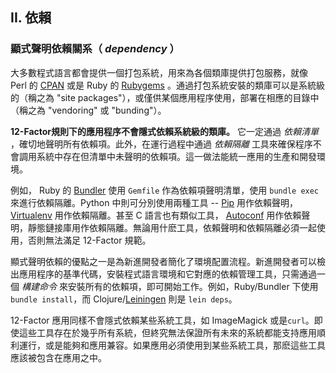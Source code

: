 ## II. 依賴
### 顯式聲明依賴關系（ *dependency* ）

大多數程式語言都會提供一個打包系統，用來為各個類庫提供打包服務，就像 Perl 的 [CPAN](http://www.cpan.org/) 或是 Ruby 的 [Rubygems](http://rubygems.org/) 。通過打包系統安裝的類庫可以是系統級的（稱之為 "site packages"），或僅供某個應用程序使用，部署在相應的目錄中（稱之為 "vendoring" 或 "bunding"）。

**12-Factor規則下的應用程序不會隱式依賴系統級的類庫。** 它一定通過 *依賴清單* ，確切地聲明所有依賴項。此外，在運行過程中通過 *依賴隔離* 工具來確保程序不會調用系統中存在但清單中未聲明的依賴項。這一做法能統一應用的生產和開發環境。

例如， Ruby 的 [Bundler](https://bundler.io/) 使用 `Gemfile` 作為依賴項聲明清單，使用 `bundle exec` 來進行依賴隔離。Python 中則可分別使用兩種工具 -- [Pip](http://www.pip-installer.org/en/latest/) 用作依賴聲明， [Virtualenv](http://www.virtualenv.org/en/latest/) 用作依賴隔離。甚至 C 語言也有類似工具， [Autoconf](http://www.gnu.org/s/autoconf/) 用作依賴聲明，靜態鏈接庫用作依賴隔離。無論用什麽工具，依賴聲明和依賴隔離必須一起使用，否則無法滿足 12-Factor 規範。

顯式聲明依賴的優點之一是為新進開發者簡化了環境配置流程。新進開發者可以檢出應用程序的基準代碼，安裝程式語言環境和它對應的依賴管理工具，只需通過一個 *構建命令* 來安裝所有的依賴項，即可開始工作。例如，Ruby/Bundler 下使用 `bundle install`，而 Clojure/[Leiningen](https://github.com/technomancy/leiningen#readme) 則是 `lein deps`。

12-Factor 應用同樣不會隱式依賴某些系統工具，如 ImageMagick 或是`curl`。即使這些工具存在於幾乎所有系統，但終究無法保證所有未來的系統都能支持應用順利運行，或是能夠和應用兼容。如果應用必須使用到某些系統工具，那麽這些工具應該被包含在應用之中。

